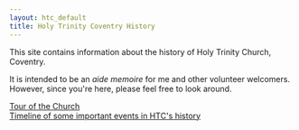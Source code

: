 ```yaml
---
layout: htc_default
title: Holy Trinity Coventry History
---
```


This site contains information about the history of Holy Trinity Church, Coventry.<br>

It is intended to be an *aide memoire* for me and other volunteer welcomers. 
However, since you're here, please feel free to look around.

[Tour of the Church](/htc/history.html)<br>
[Timeline of some important events in HTC's history](/htc/timeline.html)


